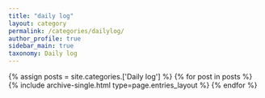 ```yaml
---
title: "daily log"
layout: category
permalink: /categories/dailylog/
author_profile: true
sidebar_main: true
taxonomy: Daily log
---
```



{% assign posts = site.categories.['Daily log'] %}
{% for post in posts %} {% include archive-single.html type=page.entries_layout %} {% endfor %}